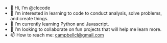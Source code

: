 - 👋 Hi, I’m @clccode
- 👀 I’m interested in learning to code to conduct analysis, solve problems, and create things.
- 🌱 I’m currently learning Python and Javascript.
- 💞️ I’m looking to collaborate on fun projects that will help me learn more.
- 📫 How to reach me: campbellcl@gmail.com

<!---
clccode/clccode is a ✨ special ✨ repository because its `README.md` (this file) appears on your GitHub profile.
You can click the Preview link to take a look at your changes.
--->
